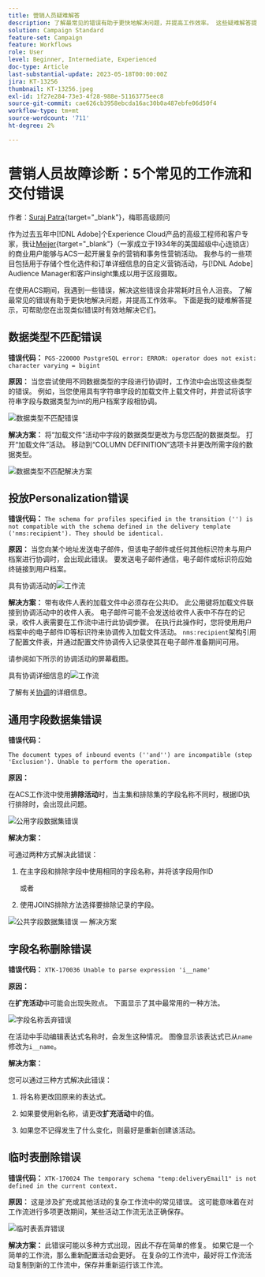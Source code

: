 ```yaml
---
title: 营销人员疑难解答
description: 了解最常见的错误有助于更快地解决问题，并提高工作效率。 这些疑难解答提示可帮助您有效地解决发生的类似错误。
solution: Campaign Standard
feature-set: Campaign
feature: Workflows
role: User
level: Beginner, Intermediate, Experienced
doc-type: Article
last-substantial-update: 2023-05-18T00:00:00Z
jira: KT-13256
thumbnail: KT-13256.jpeg
exl-id: 1f27e284-73e3-4f28-988e-51163775eec8
source-git-commit: cae626cb3958ebcda16ac30b0a487ebfe06d50f4
workflow-type: tm+mt
source-wordcount: '711'
ht-degree: 2%

---
```


# 营销人员故障诊断：5个常见的工作流和交付错误

作者：[Suraj Patra](https://www.linkedin.com/in/suraj-p-51612053/){target="_blank"}，梅耶高级顾问

作为过去五年中[!DNL Adobe]个Experience Cloud产品的高级工程师和客户专家，我让[Meijer](https://www.meijer.com/){target="_blank"}（一家成立于1934年的美国超级中心连锁店）的商业用户能够与ACS一起开展复杂的营销和事务性营销活动。 我参与的一些项目包括用于存储个性化选件和订单详细信息的自定义营销活动，与[!DNL Adobe] Audience Manager和客户insight集成以用于区段摄取。

在使用ACS期间，我遇到一些错误，解决这些错误会非常耗时且令人沮丧。 了解最常见的错误有助于更快地解决问题，并提高工作效率。 下面是我的疑难解答提示，可帮助您在出现类似错误时有效地解决它们。

## 数据类型不匹配错误

**错误代码：**
`PGS-220000 PostgreSQL error: ERROR: operator does not exist: character varying = bigint`

**原因：**
当您尝试使用不同数据类型的字段进行协调时，工作流中会出现这些类型的错误。 例如，当您使用具有字符串字段的加载文件上载文件时，并尝试将该字符串字段与数据类型为int的用户档案字段相协调。

![数据类型不匹配错误](/help/_assets/kt-13256/data-type-mismatch.png)

**解决方案：**
将“加载文件”活动中字段的数据类型更改为与您匹配的数据类型。 打开“加载文件”活动。 移动到“COLUMN DEFINITION”选项卡并更改所需字段的数据类型。


![数据类型不匹配解决方案](/help/_assets/kt-13256/data-type-mismatch-solution.png)

## 投放Personalization错误

**错误代码：**
`The schema for profiles specified in the transition ('') is not compatible with the schema defined in the delivery template ('nms:recipient'). They should be identical.`

**原因：**
当您向某个地址发送电子邮件，但该电子邮件或任何其他标识符未与用户档案进行协调时，会出现此错误。 要发送电子邮件通信，电子邮件或标识符应始终链接到用户档案。

具有协调活动的![工作流](/help/_assets/kt-13256/del-persn-error-wf.png)

**解决方案：**
带有收件人表的加载文件中必须存在公共ID。 此公用键将加载文件联接到协调活动中的收件人表。 电子邮件可能不会发送给收件人表中不存在的记录，收件人表需要在工作流中进行此协调步骤。 在执行此操作时，您将使用用户档案中的电子邮件ID等标识符来协调传入加载文件活动。 `nms:recipient`架构引用了配置文件表，并通过配置文件协调传入记录使其在电子邮件准备期间可用。

请参阅如下所示的协调活动的屏幕截图。

具有协调详细信息的![工作流](/help/_assets/kt-13256/del-persn-error-wf-solution.png)

了解有关[协调](https://experienceleague.adobe.com/docs/campaign-standard/using/managing-processes-and-data/data-management-activities/reconciliation.html?lang=en)的详细信息。

## 通用字段数据集错误

**错误代码：**

`The document types of inbound events (''and'') are incompatible (step 'Exclusion'). Unable to perform the operation.`

**原因：**

在ACS工作流中使用&#x200B;**排除活动**&#x200B;时，当主集和排除集的字段名称不同时，根据ID执行排除时，会出现此问题。

![公用字段数据集错误](/help/_assets/kt-13256/dataset-error.png)

**解决方案：**

可通过两种方式解决此错误：

1. 在主字段和排除字段中使用相同的字段名称，并将该字段用作ID

   或者

2. 使用JOINS排除方法选择要排除记录的字段。

![公共字段数据集错误 — 解决方案](/help/_assets/kt-13256/dataset-error-solution.png)

## 字段名称删除错误

**错误代码：**
`XTK-170036 Unable to parse expression 'i__name'`

**原因：**

在&#x200B;**扩充活动**&#x200B;中可能会出现失败点。 下面显示了其中最常用的一种方法。

![字段名称丢弃错误](/help/_assets/kt-13256/field-name-dropped-error.png)

在活动中手动编辑表达式名称时，会发生这种情况。 图像显示该表达式已从`name`修改为`i__name`。

**解决方案：**

您可以通过三种方式解决此错误：

1. 将名称更改回原来的表达式。

2. 如果要使用新名称，请更改&#x200B;**扩充活动**&#x200B;中的值。

3. 如果您不记得发生了什么变化，则最好是重新创建该活动。

## 临时表删除错误 

**错误代码：**
`XTK-170024 The temporary schema "temp:deliveryEmail1" is not defined in the current context.`

**原因：**
这是涉及扩充或其他活动的复杂工作流中的常见错误。 这可能意味着在对工作流进行多项更改期间，某些活动工作流无法正确保存。

![临时表丢弃错误](/help/_assets/kt-13256/temp-table-dropped-error.png)

**解决方案：**
此错误可能以多种方式出现，因此不存在简单的修复。 如果它是一个简单的工作流，那么重新配置活动会更好。 在复杂的工作流中，最好将工作流活动复制到新的工作流中，保存并重新运行该工作流。
